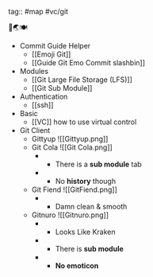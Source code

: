 tag:: #map #vc/git

🚧🌏🍽️

- Commit Guide Helper
	- [[Emoji Git]]
	- [[Guide Git Emo Commit slashbin]]
- Modules
	- [[Git Large File Storage (LFS)]]
	- [[Git Sub Module]]
- Authentication
	- [[ssh]]
- Basic
	- [[VC]] how to use virtual control
- Git Client
	- Gittyup ![[Gittyup.png]]
	- Git Cola ![[Git Cola.png]]
		- + There is a **sub module** tab
		- - No **history** though
	- Git Fiend ![[GitFiend.png]]
		- + Damn clean & smooth
	- Gitnuro ![[Gitnuro.png]]
		- + Looks Like Kraken
		- + There is **sub module**
		- - **No emoticon**

